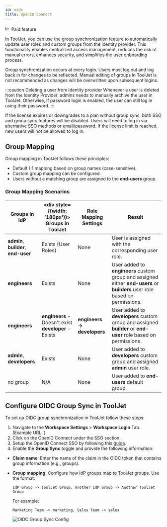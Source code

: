 ```yaml
---
id: oidc
title: OpenID Connect
---
```


<div className="badge badge--primary heading-badge">   
  <img 
    src="/img/badge-icons/premium.svg" 
    alt="Icon" 
    width="16" 
    height="16" 
  />
 <span>Paid feature</span>
</div>

In ToolJet, you can use the group synchronization feature to automatically update user roles and custom groups from the identity provider. This functionality enables centralized access management, reduces the risk of manual errors, enhances security, and simplifies the user onboarding process. 

Group synchronization occurs at every login. Users must log out and log back in for changes to be reflected. Manual editing of groups in ToolJet is not recommended as changes will be overwritten upon subsequent logins.

:::caution Deleting a user from Identity provider
Whenever a user is deleted from the Identity Provider, admins needs to manually archive the user in ToolJet. Otherwise, if password login is enabled, the user can still log in using their password.
:::

If the license expires or downgrades to a plan without group sync, both SSO and group sync features will be disabled. Users will need to log in via alternative SSO methods or email/password. If the license limit is reached, new users will not be allowed to log in.

## Group Mapping

Group mapping in ToolJet follows these principles:

- Default 1:1 mapping based on group names (case-sensitive).
- Custom group mapping can be configured.
- Users without a matching group are assigned to the **end-users** group.

### Group Mapping Scenarios

| Groups in IdP | <div style={{width: '180px'}}> Groups in ToolJet </div> | Role Mapping Settings | Result |
|---------------|-------------------|------------------------|--------|
| **admin**, **builder**, **end-user** | Exists (User Roles) | None | User is assigned with the corresponding user role. |
| **engineers** | Exists | None | User added to **engineers** custom group and assigned either **end-users** or **builders** user role based on permissions. |
| **engineers** | **engineers** - Doesn't exist <br/> **developer** - Exists | **engineers → developers** | User added to **developers** custom group and assigned **builder** or **end-user** role based on permissions. |
| **admin**, **developers** | Exists | None | User added to **developers** custom group and assigned **admin** user role. |
| no group | N/A | None | User added to **end-users** default group. |

## Configure OIDC Group Sync in ToolJet

To set up OIDC group synchronization in ToolJet follow these steps:

1. Navigate to the **Workspace Settings** > **Workspace Login** Tab. <br/>
   (Example URL: )
2. Click on the OpenID Connect under the SSO section.
3. Setup the OpenID Connect SSO by following this [guide](/docs/user-management/sso/oidc/setup).
4. Enable the **Group Sync** toggle and provide the following information:

- **Claim name**: Enter the name of the claim in the OIDC token that contains group information (e.g., groups).
- **Group mapping**: Configure how IdP groups map to ToolJet groups. Use the format:
   ```
   IdP Group -> ToolJet Group, Another IdP Group -> Another ToolJet Group
   ```
   For example:
   ```
   Marketing Team -> marketing, Sales Team -> sales
   ```

   <img className="screenshot-full" src="/img/user-management/group-sync/oidc/mapping.png" alt="OIDC Group Sync Config" />
